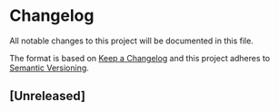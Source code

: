 # Changelog
All notable changes to this project will be documented in this file.

The format is based on [Keep a Changelog][1] and this project adheres to
[Semantic Versioning][2].

[1]: https://keepachangelog.com/en/1.0.0/
[2]: https://semver.org/spec/v2.0.0.html


## [Unreleased]

<!--
## [X.Y.Z] - YYYY-MM-DD
#### Added
#### Changed
#### Deprecated
#### Removed
#### Fixed
#### Security
-->
